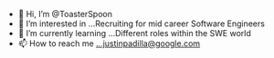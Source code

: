 - 👋 Hi, I’m @ToasterSpoon
- 👀 I’m interested in ...Recruiting for mid career Software Engineers
- 🌱 I’m currently learning ...Different roles within the SWE world
- 📫 How to reach me ...justinpadilla@google.com

<!---
ToasterSpoon/ToasterSpoon is a ✨ special ✨ repository because its `README.md` (this file) appears on your GitHub profile.
You can click the Preview link to take a look at your changes.
--->
